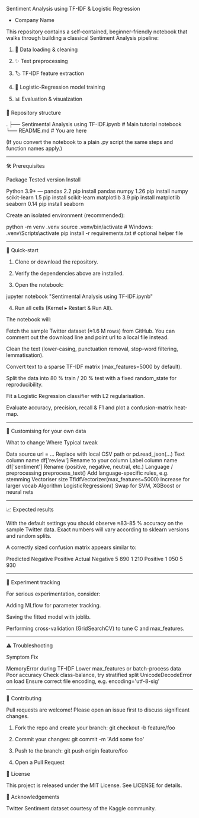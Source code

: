 Sentiment Analysis using TF-IDF & Logistic Regression
- Company 
Name 

This repository contains a self-contained, beginner-friendly notebook that walks through building a classical Sentiment Analysis pipeline:

1. 🔄 Data loading & cleaning


2. ✨ Text preprocessing


3. 🏷 TF-IDF feature extraction


4. 🤖 Logistic-Regression model training


5. 📊 Evaluation & visualzation 

📂 Repository structure

.
├── Sentimental Analysis using TF-IDF.ipynb  # Main tutorial notebook
└── README.md                                # You are here

(If you convert the notebook to a plain .py script the same steps and function names apply.)


---

🛠️ Prerequisites

Package	Tested version	Install

Python	3.9+	—
pandas	2.2	pip install pandas
numpy	1.26	pip install numpy
scikit-learn	1.5	pip install scikit-learn
matplotlib	3.9	pip install matplotlib
seaborn	0.14	pip install seaborn


Create an isolated environment (recommended):

python -m venv .venv
source .venv/bin/activate  # Windows: .venv\\Scripts\\activate
pip install -r requirements.txt  # optional helper file


---

🚀 Quick-start

1. Clone or download the repository.


2. Verify the dependencies above are installed.


3. Open the notebook:

jupyter notebook "Sentimental Analysis using TF-IDF.ipynb"


4. Run all cells (Kernel ▸ Restart & Run All).



The notebook will:

Fetch the sample Twitter dataset (≈1.6 M rows) from GitHub.
You can comment out the download line and point url to a local file instead.

Clean the text (lower-casing, punctuation removal, stop-word filtering, lemmatisation).

Convert text to a sparse TF-IDF matrix (max_features=5000 by default).

Split the data into 80 % train / 20 % test with a fixed random_state for reproducibility.

Fit a Logistic Regression classifier with L2 regularisation.

Evaluate accuracy, precision, recall & F1 and plot a confusion-matrix heat-map.



---

🔄 Customising for your own data

What to change	Where	Typical tweak

Data source	url = ...	Replace with local CSV path or pd.read_json(...)
Text column name	df['review']	Rename to your column
Label column name	df['sentiment']	Rename (positive, negative, neutral, etc.)
Language / preprocessing	preprocess_text()	Add language-specific rules, e.g. stemming
Vectoriser size	TfidfVectorizer(max_features=5000)	Increase for larger vocab
Algorithm	LogisticRegression()	Swap for SVM, XGBoost or neural nets



---

📈 Expected results

With the default settings you should observe ≈83-85 % accuracy on the sample Twitter data.
Exact numbers will vary according to sklearn versions and random splits.

A correctly sized confusion matrix appears similar to:

Predicted
           Negative  Positive
Actual
Negative      5 890      1 210
Positive      1 050      5 930


---

📝 Experiment tracking

For serious experimentation, consider:

Adding MLflow for parameter tracking.

Saving the fitted model with joblib.

Performing cross-validation (GridSearchCV) to tune C and max_features.



---

⚠️ Troubleshooting

Symptom	Fix

MemoryError during TF-IDF	Lower max_features or batch-process data
Poor accuracy	Check class-balance, try stratified split
UnicodeDecodeError on load	Ensure correct file encoding, e.g. encoding='utf-8-sig'



---

🤝 Contributing

Pull requests are welcome! Please open an issue first to discuss significant changes.

1. Fork the repo and create your branch: git checkout -b feature/foo


2. Commit your changes: git commit -m 'Add some foo'


3. Push to the branch: git push origin feature/foo


4. Open a Pull Request


📜 License

This project is released under the MIT License. See LICENSE for details.


🙏 Acknowledgements

Twitter Sentiment dataset courtesy of the Kaggle community.


